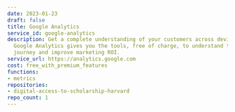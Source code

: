 ```yaml
---
date: 2023-01-23
draft: false
title: Google Analytics
service_id: google-analytics
description: Get a complete understanding of your customers across devices and platforms.
  Google Analytics gives you the tools, free of charge, to understand the customer
  journey and improve marketing ROI.
service_url: https://analytics.google.com
cost: free_with_premium_features
functions:
- metrics
repositories:
- digital-access-to-scholarship-harvard
repo_count: 1
---
```



